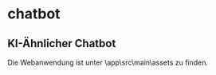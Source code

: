 # chatbot
KI-Ähnlicher Chatbot
-------------------
Die Webanwendung ist unter \app\src\main\assets zu finden.
